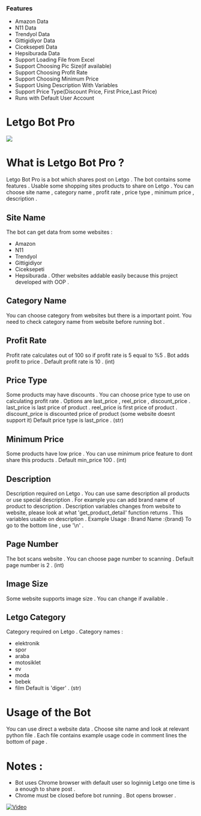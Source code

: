 ### Features

- Amazon Data
- N11 Data
- Trendyol Data
- Gittigidiyor Data
- Ciceksepeti Data
- Hepsiburada Data
- Support Loading File from Excel 
- Support Choosing Pic Size(if available)
- Support Choosing Profit Rate 
- Support Choosing Minimum Price
- Support Using Description With Variables
- Support Price Type(Discount Price, First Price,Last Price)
- Runs with Default User Account
# Letgo Bot Pro
![](https://upload.wikimedia.org/wikipedia/commons/thumb/8/86/Letgo_logo.png/150px-Letgo_logo.png)

# What is Letgo Bot Pro ? 
Letgo Bot Pro is a bot which shares post on Letgo . The bot contains some features . Usable some shopping sites products to share on Letgo . You can choose site name , category name  ,  profit rate , price type , minimum price , description .  
## Site Name
The bot can get data from some websites :
- Amazon 
- N11 
- Trendyol 
- Gittigidiyor
- Ciceksepeti 
- Hepsiburada . 
Other websites addable easily because this project developed with OOP .
## Category Name 
You can choose category from websites but there is a important point. You need to check category name from website before running bot . 
## Profit Rate
Profit rate calculates out of 100 so if profit rate is 5 equal to %5 . Bot adds profit to price .
Default profit rate is 10 . (int)
## Price Type 
Some products may have discounts . You can choose price type to use on calculating profit rate . Options are last_price , reel_price , discount_price . 
last_price is last price of product .
reel_price is first price of product .
discount_price is discounted price of product (some website doesnt support it) 
Default price type is last_price . (str)
## Minimum Price
Some products have low price . You can use minimum price feature to dont share this products .
Default min_price 100 . (int)
## Description 
Description required on Letgo . You can use same description all products or use special description . For example you can add brand name of product to description . Description variables changes from website to website, please look at what  'get_product_detail' function returns . This variables usable on description . 
Example Usage : Brand Name :{brand}
To go to the bottom line , use '\n' .
## Page Number 
The bot scans website . You can choose page number to scanning .
Default page number is 2 . (int)
## Image Size 
Some website supports image size . You can change if available .
## Letgo Category 
Category required on Letgo . 
Category names :
- elektronik 
- spor
- araba 
- motosiklet
- ev 
- moda
- bebek
- film
Default is 'diger' . (str)

# Usage of the Bot 
You can use direct a website data . Choose site name and look at relevant python file . Each file contains example usage code in comment lines the bottom of page .


# Notes : 
- Bot uses Chrome browser with default user so  loginnig Letgo one time is a enough to share post .  
- Chrome must be closed before bot running . Bot opens browser . 


[![Video](https://disk.yandex.com.tr/client/disk/Letgo?idApp=client&dialog=slider&idDialog=%2Fdisk%2FLetgo%2Fletgociceksepeti.mp4 "Video")](https://disk.yandex.com.tr/client/disk/Letgo?idApp=client&dialog=slider&idDialog=%2Fdisk%2FLetgo%2Fletgociceksepeti.mp4 "Video")
